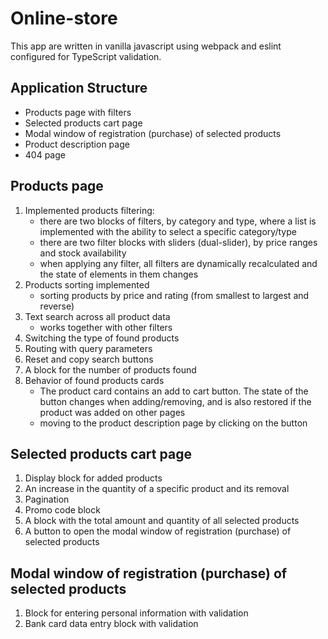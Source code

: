 # Online-store
This app are written in vanilla javascript using webpack and eslint configured for TypeScript validation.
## Application Structure
* Products page with filters
* Selected products cart page
* Modal window of registration (purchase) of selected products
* Product description page
* 404 page
## Products page
1. Implemented products filtering:
    * there are two blocks of filters, by category and type, where a list is implemented with the ability to select a specific category/type
    * there are two filter blocks with sliders (dual-slider), by price ranges and stock availability
    * when applying any filter, all filters are dynamically recalculated and the state of elements in them changes
2. Products sorting implemented
    * sorting products by price and rating (from smallest to largest and reverse)
3. Text search across all product data
    * works together with other filters
4. Switching the type of found products
5. Routing with query parameters
6. Reset and copy search buttons
7. A block for the number of products found
8. Behavior of found products cards
    * The product card contains an add to cart button. The state of the button changes when adding/removing, and is also restored if the product was added on other pages
    * moving to the product description page by clicking on the button
## Selected products cart page
1. Display block for added products
2. An increase in the quantity of a specific product and its removal
3. Pagination
4. Promo code block
5. A block with the total amount and quantity of all selected products
6. A button to open the modal window of registration (purchase) of selected products
## Modal window of registration (purchase) of selected products
1. Block for entering personal information with validation
2. Bank card data entry block with validation
